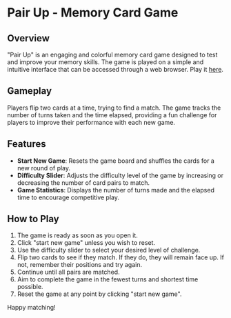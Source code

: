 # Pair Up - Memory Card Game

## Overview

"Pair Up" is an engaging and colorful memory card game designed to test and improve your memory skills. The game is
played on a simple and intuitive interface that can be accessed through a web browser. Play
it [here](https://kuimetra.github.io/PairUp/).

## Gameplay

Players flip two cards at a time, trying to find a match. The game tracks the number of turns taken and the time
elapsed, providing a fun challenge for players to improve their performance with each new game.

## Features

- **Start New Game**: Resets the game board and shuffles the cards for a new round of play.
- **Difficulty Slider**: Adjusts the difficulty level of the game by increasing or decreasing the number of card pairs
  to match.
- **Game Statistics**: Displays the number of turns made and the elapsed time to encourage competitive play.

## How to Play

1. The game is ready as soon as you open it.
1. Click "start new game" unless you wish to reset.
2. Use the difficulty slider to select your desired level of challenge.
3. Flip two cards to see if they match. If they do, they will remain face up. If not, remember their positions and try
   again.
4. Continue until all pairs are matched.
5. Aim to complete the game in the fewest turns and shortest time possible.
6. Reset the game at any point by clicking "start new game".

Happy matching!

